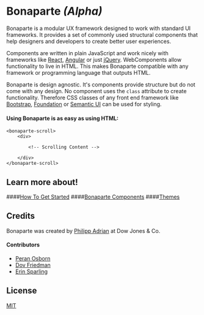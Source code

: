 # Bonaparte *(Alpha)*

Bonaparte is a modular UX framework designed to work with standard UI frameworks.
It provides a set of commonly used structural components that help designers and developers to create better user experiences.

Components are written in plain JavaScript and work nicely with frameworks like [React](https://facebook.github.io/react/), [Angular](https://angularjs.org/) or just [jQuery](http://jquery.com). WebComponents allow functionality to live in HTML. This makes Bonaparte compatible with any framework or programming language that outputs HTML.

Bonaparte is design agnostic. It's components provide structure but do not come with any design. No component uses the `class` attribute to create functionality. Therefore CSS classes of any front end framework like [Bootstrap](http://getbootstrap.com/), [Foundation](http://foundation.zurb.com/) or [Semantic UI](http://semantic-ui.com/) can be used for styling.


#### Using Bonaparte is as easy as using HTML:
```
<bonaparte-scroll>
    <div>
    
        <!-- Scrolling Content -->
    
    </div>
</bonaparte-scroll>
```
## Learn more about!

####[How To Get Started](getting-started/index.md)
####[Bonaparte Components](components/index.md)
####[Themes](themes/index.md)

## Credits
Bonaparte was created by [Philipp Adrian](http://github.com/greenish) at Dow Jones & Co.

#### Contributors 
* [Peran Osborn](https://github.com/peranosborn)
* [Dov Friedman](https://github.com/dovfriedman)
* [Erin Sparling](https://github.com/everyplace)


## License 
[MIT](https://opensource.org/licenses/MIT)
